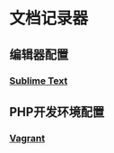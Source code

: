 # 文档记录器

## 编辑器配置

### [Sublime Text](./src/editor/sublime.md)

## PHP开发环境配置

### [Vagrant](./src/php/environment.md)